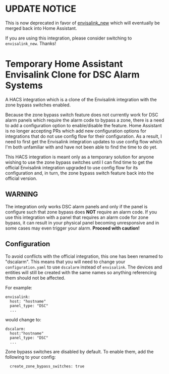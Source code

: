 # UPDATE NOTICE

This is now deprecated in favor of [envisalink_new](https://github.com/ufodone/envisalink_new) which will eventually be merged back into Home Assistant.

If you are using this integration, please consider switching to `envisalink_new`.  Thanks!


# Temporary Home Assistant Envisalink Clone for DSC Alarm Systems
A HACS integration which is a clone of the Envisalink integration with the zone bypass switches enabled.

Because the zone bypass switch feature does not currently work for DSC alarm panels which require the alarm code to bypass a zone, there is a need to add a configuration option to enable/disable the feature.  Home Assistant is no longer accepting PRs which add new configuration options for integrations that do not use config flow for their configuration.  As a result, I need to first get the Envisalink integration updates to use config flow which I'm both unfamiliar with and have not been able to find the time to do yet.

This HACS integration is meant only as a temporary solution for anyone wishing to use the zone bypass switches until I can find time to get the official Envisalink integration upgraded to use config flow for its configuration and, in turn, the zone bypass switch feature back into the official version.

## WARNING ##
The integration only works DSC alarm panels and only if the panel is configure such that zone bypass does **NOT** require an alarm code.  If you use this integration with a panel that requires an alarm code for zone bypass, it can result in your physical panel becoming unresponsive and in some cases may even trigger your alarm.  **Proceed with caution!**

## Configuration
To avoid conflicts with the official integration, this one has been renamed to "dscalarm".  This means that you will need to change your `configuration.yaml` to use `dscalarm` instead of `envisalink`.  The devices and entities will still be created with the same names so anything referencing them should not be affected.

For example:

```
envisalink:
  host: "hostname"
  panel_type: "DSC"
  ...
```

would change to:

```
dscalarm:
  host:"hostname"
  panel_type: "DSC"
  ...
```

Zone bypass switches are disabled by default.  To enable them, add the following to your config:

```
  create_zone_bypass_switches: true
```
